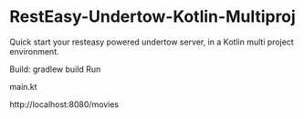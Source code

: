 # RestEasy-Undertow-Kotlin-Multiproj
Quick start your resteasy powered undertow server, in a Kotlin multi project environment. 

Build: gradlew build
Run 

main.kt

http://localhost:8080/movies
